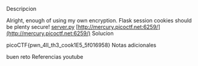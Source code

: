 Descripcion

Alright, enough of using my own encryption. Flask session cookies should be plenty secure! [server.py](https://mercury.picoctf.net/static/cae5577e6b8f86e17d7884723204f61e/server.py) [http://mercury.picoctf.net:6259/](http://mercury.picoctf.net:6259/)
Solucion

picoCTF{pwn_4ll_th3_cook1E5_5f016958}
Notas adicionales

buen reto
Referencias
youtube